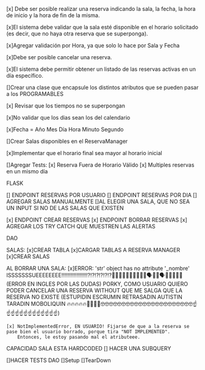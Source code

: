 [x] Debe ser posible realizar una reserva indicando la sala, la fecha, la hora de inicio y la hora de fin de la misma.

[x]El sistema debe validar que la sala esté disponible en el horario solicitado
(es decir, que no haya otra reserva que se superponga).

[x]Agregar validación por Hora, ya que solo lo hace por Sala y Fecha

[x]Debe ser posible cancelar una reserva.

[x]El sistema debe permitir obtener un listado de las reservas activas en un día específico.

[]Crear una clase que encapsule los distintos atributos que se pueden pasar a los PROGRAMABLES

[x] Revisar que los tiempos no se superpongan

[x]No validar que los dias sean los del calendario

[x]Fecha = Año Mes Día Hora Minuto Segundo

[]Crear Salas disponibles en el ReservaManager

[x]Implementar que el horario final sea mayor al horario inicial

[]Agregar Tests:
    [x] Reserva Fuera de Horario Válido
    [x] Multiples reservas en un mismo día

FLASK

[] ENDPOINT RESERVAS POR USUARIO
[] ENDPOINT RESERVAS POR DIA
[] AGREGAR SALAS MANUALMENTE
    []AL ELEGIR UNA SALA, QUE NO SEA UN INPUT SI NO DE LAS SALAS QUE EXISTEN


[x] ENDPOINT CREAR RESERVAS
[x] ENDPOINT BORRAR RESERVAS
[x] AGREGAR LOS TRY CATCH QUE MUESTREN LAS ALERTAS


DAO

SALAS:
    [x]CREAR TABLA
    [x]CARGAR TABLAS A RESERVA MANAGER
    [x]CREAR SALAS

    
AL BORRAR UNA SALA:
    [x]ERROR: 'str' object has no attribute '_nombre'
    ISSSSSSSUEEEEEEEE‼‼‼‼‼‼‼‼⁉⁉⁉⁉⁉⁉👩🏾‍🤝‍🧑🏼👩🏾‍🤝‍🧑🏻🗣🧞‍♂️🗣🦃🐓🐚🐡🦐 (ERROR EN INGLES POR LAS DUDAS) PORKY, COMO USUARIO QUIERO PODER CANCELAR UNA RESERVA WITHOUT QUE ME SALGA QUE LA RESERVA NO EXISTE (ESTUPIDIN ESCRUMIN RETRASADIN AUTISTIN TARADIN MOBOLIQUIN 🔥🔥🔥🔥🔥🧠🧠🧠😎🤓🤓🤓🤓🤓🤓🤓🤓🤓🤓🤓🤓🤓🤓🤓🤓🤓🤓🤓🤓🤓🤓☝☝☝☝☝☝☝☝☝☝☝☝☝)

    [x] NotImplementedError, EN USUARIO! Fijarse de que a la reserva se pase bien el usuario borrado, porque tira "NOT IMPLEMENTED".
        Entonces, le estoy pasando mal el atributeee.  

CAPACIDAD SALA ESTA HARDCODED
    [] HACER UNA SUBQUERY
    

[]HACER TESTS DAO
    []Setup 
    []TearDown
    

 
